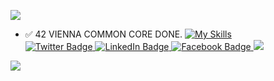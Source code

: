 ![](https://komarev.com/ghpvc/?username=ddyankov28&color=red)
- ✅ 42 VIENNA COMMON CORE DONE.
  [![My Skills](https://skillicons.dev/icons?i=c,cpp,js,html,css,py,docker,wordpress,vscode,bash,vim,linux,github)](https://skillicons.dev)
  <div id="badges">
  <a href="https://twitter.com/ddyankov23">
    <img src="https://img.shields.io/badge/Twitter-blue?style=for-the-badge&logo=twitter&logoColor=white" alt="Twitter Badge"/>
  </a>
  <a href="https://www.linkedin.com/in/ddyankov23">
    <img src="https://img.shields.io/badge/LinkedIn-blue?style=for-the-badge&logo=linkedin&logoColor=white" alt="LinkedIn Badge"/>
  </a>
  <a href="https://www.facebook.com/ymcmmb/">
    <img src="https://img.shields.io/badge/Facebook-blue?style=for-the-badge&logo=facebook&logoColor=white" alt="Facebook Badge"/>
  </a>
  <a href="https://www.instagram.com/deyandyankov23/">
    <img src="https://img.shields.io/badge/Instagram-%23E4405F.svg?style=for-the-badge&logo=Instagram&logoColor=white"/>
  </a>
</div>
<img src="https://github-readme-stats.vercel.app/api/top-langs?username=ddyankov28&layout=compact&theme=dark"/>

